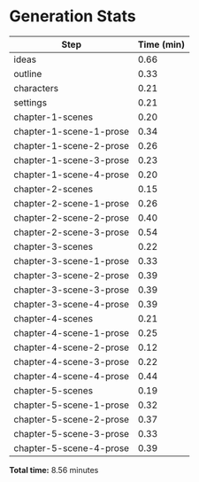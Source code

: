 # Generation Stats

| Step | Time (min)|
|------|-----------|
| ideas | 0.66 |
| outline | 0.33 |
| characters | 0.21 |
| settings | 0.21 |
| chapter-1-scenes | 0.20 |
| chapter-1-scene-1-prose | 0.34 |
| chapter-1-scene-2-prose | 0.26 |
| chapter-1-scene-3-prose | 0.23 |
| chapter-1-scene-4-prose | 0.20 |
| chapter-2-scenes | 0.15 |
| chapter-2-scene-1-prose | 0.26 |
| chapter-2-scene-2-prose | 0.40 |
| chapter-2-scene-3-prose | 0.54 |
| chapter-3-scenes | 0.22 |
| chapter-3-scene-1-prose | 0.33 |
| chapter-3-scene-2-prose | 0.39 |
| chapter-3-scene-3-prose | 0.39 |
| chapter-3-scene-4-prose | 0.39 |
| chapter-4-scenes | 0.21 |
| chapter-4-scene-1-prose | 0.25 |
| chapter-4-scene-2-prose | 0.12 |
| chapter-4-scene-3-prose | 0.22 |
| chapter-4-scene-4-prose | 0.44 |
| chapter-5-scenes | 0.19 |
| chapter-5-scene-1-prose | 0.32 |
| chapter-5-scene-2-prose | 0.37 |
| chapter-5-scene-3-prose | 0.33 |
| chapter-5-scene-4-prose | 0.39 |

**Total time:** 8.56 minutes
